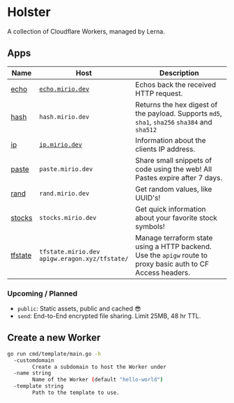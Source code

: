 # Holster

A collection of Cloudflare Workers, managed by Lerna.

## Apps

| Name                                   | Host                                                  | Description                                                                                                  |
|----------------------------------------|-------------------------------------------------------|--------------------------------------------------------------------------------------------------------------|
| [echo](./workers/echo/README.md)       | [`echo.mirio.dev`](https://echo.mirio.dev)            | Echos back the received HTTP request.                                                                        |
| [hash](./workers/hash/README.md)       | `hash.mirio.dev`                                      | Returns the hex digest of the payload. Supports `md5`, `sha1`, `sha256` `sha384` and `sha512`                |
| [ip](./workers/ip/README.md)           | [`ip.mirio.dev`](https://echo.mirio.dev)              | Information about the clients IP address.                                                                    |
| [paste](./workers/paste/README.md)     | `paste.mirio.dev`                                     | Share small snippets of code using the web! All Pastes expire after 7 days.                                  |
| [rand](./workers/rand/README.md)       | `rand.mirio.dev`                                      | Get random values, like UUID's!                                                                              |
| [stocks](./workers/stocks/README.md)   | `stocks.mirio.dev`                                    | Get quick information about your favorite stock symbols!                                                     |
| [tfstate](./workers/tfstate/README.md) | `tfstate.mirio.dev` </br> `apigw.eragon.xyz/tfstate/` | Manage terraform state using a HTTP backend. Use the `apigw` route to proxy basic auth to CF Access headers. |

### Upcoming / Planned

- `public`: Static assets, public and cached 😎
- `send`: End-to-End encrypted file sharing. Limit 25MB, 48 hr TTL.

## Create a new Worker

```bash
go run cmd/template/main.go -h
  -customdomain
        Create a subdomain to host the Worker under
  -name string
        Name of the Worker (default "hello-world")
  -template string
        Path to the template to use.
```

